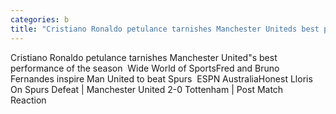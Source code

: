 ```yaml
---
categories: b
title: "Cristiano Ronaldo petulance tarnishes Manchester Uniteds best performance of the season  Wide World of Sports"
---
```

Cristiano Ronaldo petulance tarnishes Manchester United"s best performance of the season&nbsp;&nbsp;Wide World of SportsFred and Bruno Fernandes inspire Man United to beat Spurs&nbsp;&nbsp;ESPN AustraliaHonest Lloris On Spurs Defeat | Manchester United 2-0 Tottenham | Post Match Reaction&nbsp;&nbsp;